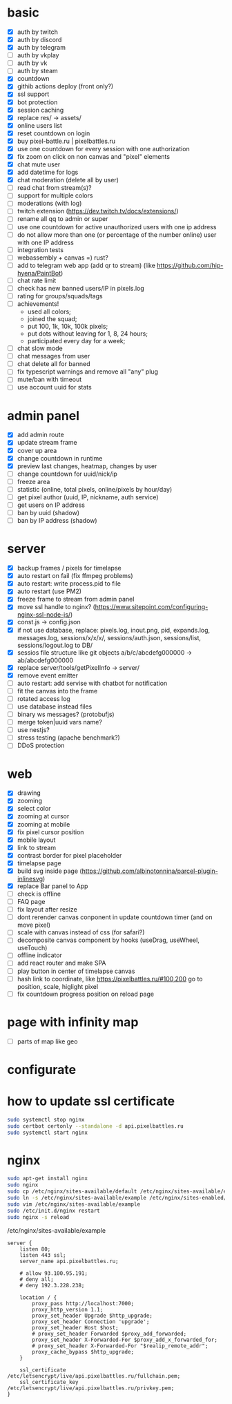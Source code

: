 # basic

- [x] auth by twitch
- [x] auth by discord
- [x] auth by telegram
- [ ] auth by vkplay
- [ ] auth by vk
- [ ] auth by steam
- [x] countdown
- [x] githib actions deploy (front only?)
- [x] ssl support
- [x] bot protection
- [x] session caching
- [x] replace res/ -> assets/
- [x] online users list
- [x] reset countdown on login
- [x] buy pixel-battle.ru | pixelbattles.ru
- [x] use one countdown for every session with one authorization
- [x] fix zoom on click on non canvas and "pixel" elements
- [x] chat mute user
- [x] add datetime for logs
- [x] chat moderation (delete all by user)
- [ ] read chat from stream(s)?
- [ ] support for multiple colors
- [ ] moderations (with log)
- [ ] twitch extension (https://dev.twitch.tv/docs/extensions/)
- [ ] rename all qq to admin or super
- [ ] use one countdown for active unauthorized users with one ip address
- [ ] do not allow more than one (or percentage of the number online) user with one IP address
- [ ] integration tests
- [ ] webassembly + canvas =) rust?
- [ ] add to telegram web app (add qr to stream) (like https://github.com/hip-hyena/PaintBot)
- [ ] chat rate limit
- [ ] check has new banned users/IP in pixels.log
- [ ] rating for groups/squads/tags
- [ ] achievements!
	- used all colors;
	- joined the squad;
	- put 100, 1k, 10k, 100k pixels;
	- put dots without leaving for 1, 8, 24 hours;
	- participated every day for a week;
- [ ] chat slow mode
- [ ] chat messages from user
- [ ] chat delete all for banned
- [ ] fix typescript warnings and remove all "any" plug
- [ ] mute/ban with timeout
- [ ] use account uuid for stats

# admin panel

- [x] add admin route
- [x] update stream frame
- [x] cover up area
- [x] change countdown in runtime
- [x] preview last changes, heatmap, changes by user
- [ ] change countdown for uuid/nick/ip
- [ ] freeze area
- [ ] statistic (online, total pixels, online/pixels by hour/day)
- [ ] get pixel author (uuid, IP, nickname, auth service)
- [ ] get users on IP address
- [ ] ban by uuid (shadow)
- [ ] ban by IP address (shadow)

# server

- [x] backup frames / pixels for timelapse
- [x] auto restart on fail (fix ffmpeg problems)
- [x] auto restart: write process.pid to file
- [x] auto restart (use PM2)
- [x] freeze frame to stream from admin panel
- [x] move ssl handle to nginx? (https://www.sitepoint.com/configuring-nginx-ssl-node-js/)
- [x] const.js -> config.json
- [x] if not use database, replace: pixels.log, inout.png, pid, expands.log, messages.log, sessions/x/x/x/, sessions/auth.json, sessions/list, sessions/logout.log to DB/
- [x] sessios file structure like git objects a/b/c/abcdefg000000 -> ab/abcdefg000000
- [x] replace server/tools/getPixelInfo -> server/
- [x] remove event emitter
- [ ] auto restart: add servise with chatbot for notification
- [ ] fit the canvas into the frame
- [ ] rotated access log
- [ ] use database instead files
- [ ] binary ws messages? (protobufjs)
- [ ] merge token|uuid vars name?
- [ ] use nestjs?
- [ ] stress testing (apache benchmark?)
- [ ] DDoS protection

# web

- [x] drawing
- [x] zooming
- [x] select color
- [x] zooming at cursor
- [x] zooming at mobile
- [x] fix pixel cursor position
- [x] mobile layout
- [x] link to stream
- [x] contrast border for pixel placeholder
- [x] timelapse page
- [x] build svg inside page (https://github.com/albinotonnina/parcel-plugin-inlinesvg)
- [x] replace Bar panel to App
- [ ] check is offline
- [ ] FAQ page
- [ ] fix layout after resize
- [ ] dont rerender canvas conponent in update countdown timer (and on move pixel)
- [ ] scale with canvas instead of css (for safari?)
- [ ] decomposite canvas component by hooks (useDrag, useWheel, useTouch)
- [ ] offline indicator
- [ ] add react router and make SPA
- [ ] play button in center of timelapse canvas
- [ ] hash link to coordinate, like https://pixelbattles.ru/#100,200 go to position, scale, higlight pixel
- [ ] fix countdown progress position on reload page

# page with infinity map

- [ ] parts of map like geo

# configurate

# how to update ssl certificate

```bash
sudo systemctl stop nginx
sudo certbot certonly --standalone -d api.pixelbattles.ru
sudo systemctl start nginx
```

# nginx

```bash
sudo apt-get install nginx
sudo nginx
sudo cp /etc/nginx/sites-available/default /etc/nginx/sites-available/example
sudo ln -s /etc/nginx/sites-available/example /etc/nginx/sites-enabled/example
sudo vim /etc/nginx/sites-available/example
sudo /etc/init.d/nginx restart
sudo nginx -s reload
```

/etc/nginx/sites-available/example

```
server {
	listen 80;
	listen 443 ssl;
	server_name api.pixelbattles.ru;

	# allow 93.100.95.191;
	# deny all;
	# deny 192.3.228.238;

	location / {
		proxy_pass http://localhost:7000;
		proxy_http_version 1.1;
		proxy_set_header Upgrade $http_upgrade;
		proxy_set_header Connection 'upgrade';
		proxy_set_header Host $host;
		# proxy_set_header Forwarded $proxy_add_forwarded;
		proxy_set_header X-Forwarded-For $proxy_add_x_forwarded_for;
		# proxy_set_header X-Forwarded-For "$realip_remote_addr";
		proxy_cache_bypass $http_upgrade;
	}

	ssl_certificate /etc/letsencrypt/live/api.pixelbattles.ru/fullchain.pem;
	ssl_certificate_key /etc/letsencrypt/live/api.pixelbattles.ru/privkey.pem;
}
```
